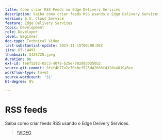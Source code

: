 ```yaml
---
title: Como criar RSS Feeds no Edge Delivery Services
description: Saiba como criar feeds RSS usando o Edge Delivery Services.
version: 6.5, Cloud Service
feature: Edge Delivery Services
topic: Development
role: Developer
level: Beginner
doc-type: Technical Video
last-substantial-update: 2023-11-15T00:00:00Z
jira: KT-14491
thumbnail: 3425725.jpeg
duration: 96
exl-id: fe6f5262-05c3-4078-b25e-702d830350b2
source-git-commit: 9fef4b77a2c70c8cf525d42686f4120e481945ee
workflow-type: tm+mt
source-wordcount: '31'
ht-degree: 0%

---
```


# RSS feeds

Saiba como criar feeds RSS usando o Edge Delivery Services.

>[!VIDEO](https://video.tv.adobe.com/v/3425725/?learn=on)
